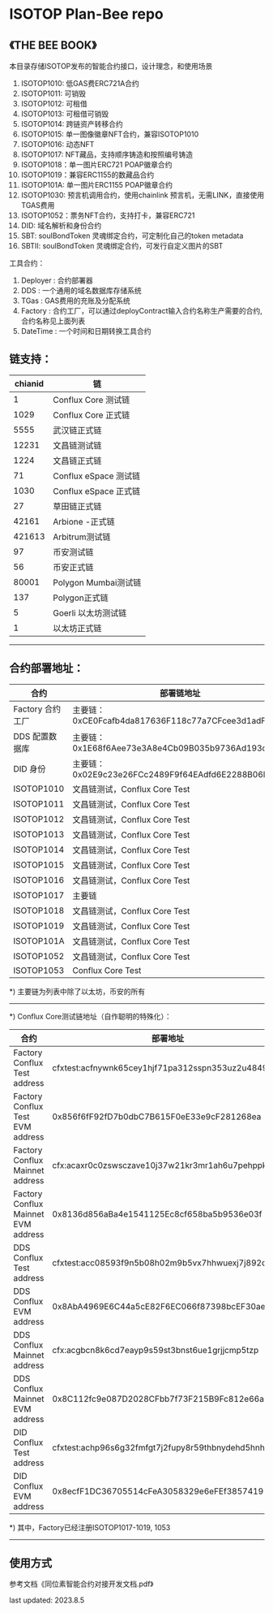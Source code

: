 # ISOTOP Plan-Bee repo
## 《THE BEE BOOK》 

本目录存储ISOTOP发布的智能合约接口，设计理念，和使用场景  
1. ISOTOP1010: 低GAS费ERC721A合约  
2. ISOTOP1011: 可销毁  
3. ISOTOP1012: 可租借 
4. ISOTOP1013: 可租借可销毁  
5. ISOTOP1014: 跨链资产转移合约  
6. ISOTOP1015: 单一图像徽章NFT合约，兼容ISOTOP1010   
7. ISOTOP1016: 动态NFT   
8. ISOTOP1017: NFT藏品，支持顺序铸造和按照编号铸造 
9. ISOTOP1018：单一图片ERC721 POAP徽章合约
10. ISOTOP1019：兼容ERC1155的数藏品合约
11. ISOTOP101A: 单一图片ERC1155 POAP徽章合约
12. ISOTOP1030: 预言机调用合约，使用chainlink 预言机，无需LINK，直接使用TGAS费用  
13. ISOTOP1052：票务NFT合约，支持打卡，兼容ERC721
14. DID: 域名解析和身份合约
15. SBT: soulBondToken 灵魂绑定合约，可定制化自己的token metadata
16. SBTII: soulBondToken 灵魂绑定合约，可发行自定义图片的SBT

工具合约：  
1. Deployer : 合约部署器  
2. DDS :  一个通用的域名数据库存储系统  
3. TGas : GAS费用的充账及分配系统  
4. Factory : 合约工厂，可以通过deployContract输入合约名称生产需要的合约, 合约名称见上面列表  
5. DateTime : 一个时间和日期转换工具合约  


## 链支持：

|     chianid    |     链                       |
|----------------|------------------------------|
|     1          |     Conflux Core 测试链      |
|     1029       |     Conflux Core 正式链      |
|     5555       |     武汉链正式链             |
|     12231      |     文昌链测试链             |
|     1224       |     文昌链正式链             |
|     71         |     Conflux eSpace 测试链    |
|     1030       |     Conflux eSpace 正式链    |
|     27         |     草田链正式链             |
|     42161      |     Arbione -正式链          |
|     421613     |     Arbitrum测试链           |
|     97         |     币安测试链               |
|     56         |     币安正式链               |
|     80001      |     Polygon Mumbai测试链     |
|     137        |     Polygon正式链            |
|     5          |     Goerli 以太坊测试链      |
|     1          |     以太坊正式链             |

***
## 合约部署地址：

|     合约                |     部署链地址                                          |
|-------------------------|-------------------------------------------------------|
|     Factory 合约工厂    |     主要链：0xCE0Fcafb4da817636F118c77a7CFcee3d1adF000   |
|     DDS 配置数据库      |     主要链：0x1E68f6Aee73e3A8e4Cb09B035b9736Ad193c1001   |
|     DID 身份            |     主要链：0x02E9c23e26FCc2489F9f64EAdfd6E2288B06D002  |
|     ISOTOP1010          |     文昌链测试，Conflux Core Test                       |
|     ISOTOP1011          |     文昌链测试，Conflux Core Test                       |
|     ISOTOP1012          |     文昌链测试，Conflux Core Test                       |
|     ISOTOP1013          |     文昌链测试，Conflux Core Test                       |
|     ISOTOP1014          |     文昌链测试，Conflux Core Test                       |
|     ISOTOP1015          |     文昌链测试，Conflux Core Test                       |
|     ISOTOP1016          |     文昌链测试，Conflux Core Test                       |
|     ISOTOP1017          |     主要链                                             |
|     ISOTOP1018          |     文昌链测试，Conflux Core Test                       |
|     ISOTOP1019          |     文昌链测试，Conflux Core Test                       |
|     ISOTOP101A          |     文昌链测试，Conflux Core Test                       |
|     ISOTOP1052          |     文昌链测试，Conflux Core Test                       |
|     ISOTOP1053          |     Conflux Core Test                                 |

*) 主要链为列表中除了以太坊，币安的所有    
***
*) Conflux Core测试链地址（自作聪明的特殊化）：   

| 合约 | 部署地址 |
|-------------------------|-------------------------------------------------------|
| Factory Conflux  Test address| cfxtest:acfnywnk65cey1hjf71pa312sspn353uz2u48491sb |
| Factory Conflux Test EVM address| 0x856f6fF92fD7b0dbC7B615F0eE33e9cF281268ea|
| Factory Conflux Mainnet address| cfx:acaxr0c0zswsczave10j37w21kr3mr1ah6u7pehppk |
| Factory Conflux Mainnet EVM address| 0x8136d856aBa4e1541125Ec8cf658ba5b9536e03f |
| DDS Conflux Test address| cfxtest:acc08593f9n5b08h02m9b5vx7hhwuexj7j892dzxuf |
| DDS Conflux EVM address| 0x8AbA4969E6C44a5cE82F6EC066f87398bcEF30ae |
| DDS Conflux Mainnet address| cfx:acgbcn8k6cd7eayp9s59st3bnst6ue1grjjcmp5tzp|
| DDS Conflux Mainnet EVM address|0x8C112fc9e087D2028CFbb7f73F215B9Fc812e66a|
| DID Conflux Test address | cfxtest:achp96s6g32fmfgt7j2fupy8r59thbnydehd5hnh7n |
| DID Conflux EVM address | 0x8ecfF1DC36705514cFeA3058329e6eFEf3857419 |

*) 其中，Factory已经注册ISOTOP1017-1019, 1053     

***
## 使用方式
参考文档《同位素智能合约对接开发文档.pdf》

last updated: 2023.8.5

